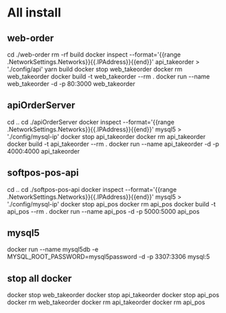 # All install

## web-order

cd ./web-order
rm -rf build
docker inspect --format='{{range .NetworkSettings.Networks}}{{.IPAddress}}{{end}}' api_takeorder > './config/api'
yarn build
docker stop web_takeorder
docker rm web_takeorder
docker build -t web_takeorder --rm .
docker run --name web_takeorder -d -p 80:3000 web_takeorder

## apiOrderServer

cd ..
cd ./apiOrderServer
docker inspect --format='{{range .NetworkSettings.Networks}}{{.IPAddress}}{{end}}' mysql5 > './config/mysql-ip'
docker stop api_takeorder
docker rm api_takeorder
docker build -t api_takeorder --rm .
docker run --name api_takeorder -d -p 4000:4000 api_takeorder

## softpos-pos-api

cd ..
cd ./softpos-pos-api
docker inspect --format='{{range .NetworkSettings.Networks}}{{.IPAddress}}{{end}}' mysql5 > './config/mysql-ip'
docker stop api_pos
docker rm api_pos
docker build -t api_pos --rm .
docker run --name api_pos -d -p 5000:5000 api_pos

## mysql5

docker run --name mysql5db -e MYSQL_ROOT_PASSWORD=mysql5password -d -p 3307:3306 mysql:5

## stop all docker

docker stop web_takeorder
docker stop api_takeorder
docker stop api_pos
docker rm web_takeorder
docker rm api_takeorder
docker rm api_pos
